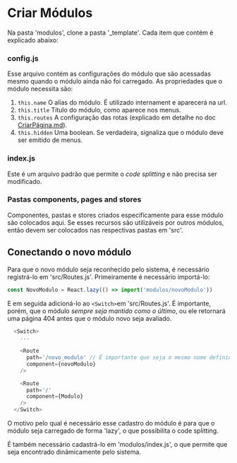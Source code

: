 # Criar Módulos

Na pasta 'modulos', clone a pasta '_template'. Cada item que contém é explicado abaixo:

### config.js

Esse arquivo contém as configurações do módulo que são acessadas mesmo quando o módulo ainda não foi carregado. As propriedades que o módulo necessita são:

1. `this.name` O alias do módulo. É utilizado internament e aparecerá na url.
1. `this.title` Título do módulo, como aparece nos menus.
1. `this.routes` A configuração das rotas (explicado em detalhe no doc [CriarPágina.md](CriarPagina.md)).
1. `this.hidden` Uma boolean. Se verdadeira, signaliza que o módulo deve ser emitido de menus.

### index.js

Este é um arquivo padrão que permite o _code splitting_ e não precisa ser modificado.

### Pastas components, pages and stores

Componentes, pastas e stores criados especificamente para esse módulo são colocados aqui. Se esses recursos são utilizáveis por outros módulos, então devem ser colocados nas respectivas pastas em 'src'.

## Conectando o novo módulo

Para que o novo módulo seja reconhecido pelo sistema, é necessário registrá-lo em 'src/Routes.js'. Primeiramente é necessário importá-lo:
```js
const NovoModulo = React.lazy(() => import('modulos/novoModulo'))
```
E em seguida adicioná-lo ao `<Switch>`em 'src/Routes.js'. É importante, porém, que o módulo *sempre seja mantido como o último*, ou ele retornará uma página 404 antes que o módulo novo seja avaliado.

```js
  <Switch>
    ...
    
    <Route
      path='/novo_modulo' // É importante que seja o mesmo nome definido no config.js do módulo
      component={novoModulo}
    />

    <Route
      path='/'
      component={Modulo}
    />
  </Switch>
```
O motivo pelo qual é necessário esse cadastro do módulo é para que o módulo seja carregado de forma 'lazy', o que possibilita o code splitting.

É também necessário cadastrá-lo em 'modulos/index.js', o que permite que seja encontrado dinâmicamente pelo sistema.
